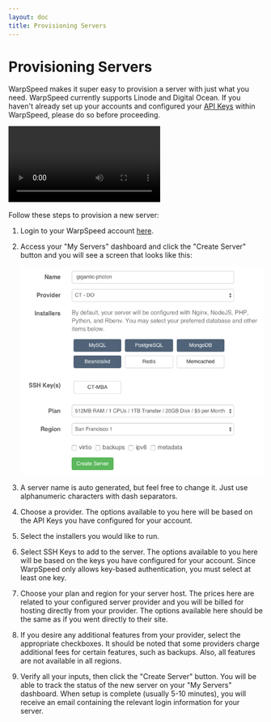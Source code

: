 ```yaml
---
layout: doc
title: Provisioning Servers
---
```


# Provisioning Servers

WarpSpeed makes it super easy to provision a server with just what you need. WarpSpeed currently supports Linode and Digital Ocean. If you haven't already set up your accounts and configured your <a href="/v1/api-keys">API Keys</a> within WarpSpeed, please do so before proceeding.

<video src="http://warpspeedio.s3.amazonaws.com/ws_server_create.mp4" controls preload="auto" height="auto"></video>

Follow these steps to provision a new server:

1. Login to your WarpSpeed account [here](https://warpspeed.io/login).
1. Access your "My Servers" dashboard and click the "Create Server" button and you will see a screen that looks like this:

	![](/v1/img/create_server.png)

1. A server name is auto generated, but feel free to change it. Just use alphanumeric characters with dash separators.
1. Choose a provider. The options available to you here will be based on the API Keys you have configured for your account.
1. Select the installers you would like to run.
1. Select SSH Keys to add to the server. The options available to you here will be based on the keys you have configured for your account. Since WarpSpeed only allows key-based authentication, you must select at least one key.
1. Choose your plan and region for your server host. The prices here are related to your configured server provider and you will be billed for hosting directly from your provider. The options available here should be the same as if you went directly to their site.
1. If you desire any additional features from your provider, select the appropriate checkboxes. It should be noted that some providers charge additional fees for certain features, such as backups. Also, all features are not available in all regions.
1. Verify all your inputs, then click the "Create Server" button. You will be able to track the status of the new server on your "My Servers" dashboard. When setup is complete (usually 5-10 minutes), you will receive an email containing the relevant login information for your server.

